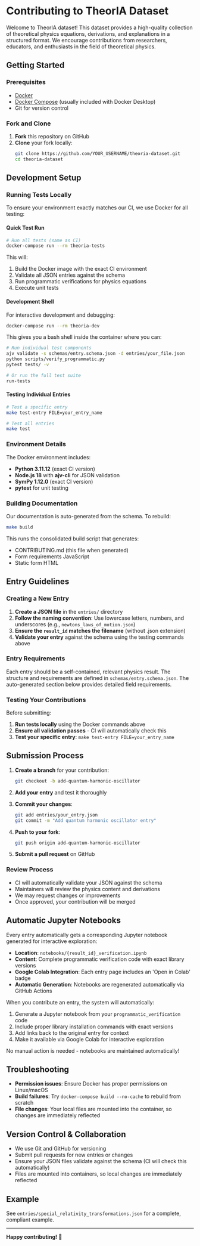 # Contributing to TheorIA Dataset

Welcome to TheorIA dataset! This dataset provides a high-quality collection of theoretical physics equations, derivations, and explanations in a structured format. We encourage contributions from researchers, educators, and enthusiasts in the field of theoretical physics.

## Getting Started

### Prerequisites

- [Docker](https://docs.docker.com/get-docker/)
- [Docker Compose](https://docs.docker.com/compose/install/) (usually included with Docker Desktop)
- Git for version control

### Fork and Clone

1. **Fork** this repository on GitHub
2. **Clone** your fork locally:
   ```bash
   git clone https://github.com/YOUR_USERNAME/theoria-dataset.git
   cd theoria-dataset
   ```

## Development Setup

### Running Tests Locally

To ensure your environment exactly matches our CI, we use Docker for all testing:

#### Quick Test Run
```bash
# Run all tests (same as CI)
docker-compose run --rm theoria-tests
```

This will:
1. Build the Docker image with the exact CI environment
2. Validate all JSON entries against the schema
3. Run programmatic verifications for physics equations
4. Execute unit tests

#### Development Shell
For interactive development and debugging:
```bash
docker-compose run --rm theoria-dev
```

This gives you a bash shell inside the container where you can:
```bash
# Run individual test components
ajv validate -s schemas/entry.schema.json -d entries/your_file.json
python scripts/verify_programmatic.py
pytest tests/ -v

# Or run the full test suite
run-tests
```

#### Testing Individual Entries
```bash
# Test a specific entry
make test-entry FILE=your_entry_name

# Test all entries
make test
```

### Environment Details

The Docker environment includes:
- **Python 3.11.12** (exact CI version)
- **Node.js 18** with **ajv-cli** for JSON validation
- **SymPy 1.12.0** (exact CI version) 
- **pytest** for unit testing

### Building Documentation

Our documentation is auto-generated from the schema. To rebuild:
```bash
make build
```

This runs the consolidated build script that generates:
- CONTRIBUTING.md (this file when generated)
- Form requirements JavaScript
- Static form HTML

## Entry Guidelines

### Creating a New Entry

1. **Create a JSON file** in the `entries/` directory
2. **Follow the naming convention**: Use lowercase letters, numbers, and underscores (e.g., `newtons_laws_of_motion.json`)
3. **Ensure the `result_id` matches the filename** (without .json extension)
4. **Validate your entry** against the schema using the testing commands above

### Entry Requirements

Each entry should be a self-contained, relevant physics result. The structure and requirements are defined in `schemas/entry.schema.json`. The auto-generated section below provides detailed field requirements.

### Testing Your Contributions

Before submitting:
1. **Run tests locally** using the Docker commands above
2. **Ensure all validation passes** - CI will automatically check this
3. **Test your specific entry**: `make test-entry FILE=your_entry_name`

## Submission Process

1. **Create a branch** for your contribution:
   ```bash
   git checkout -b add-quantum-harmonic-oscillator
   ```

2. **Add your entry** and test it thoroughly

3. **Commit your changes**:
   ```bash
   git add entries/your_entry.json
   git commit -m "Add quantum harmonic oscillator entry"
   ```

4. **Push to your fork**:
   ```bash
   git push origin add-quantum-harmonic-oscillator
   ```

5. **Submit a pull request** on GitHub

### Review Process

- CI will automatically validate your JSON against the schema
- Maintainers will review the physics content and derivations
- We may request changes or improvements
- Once approved, your contribution will be merged

## Automatic Jupyter Notebooks

Every entry automatically gets a corresponding Jupyter notebook generated for interactive exploration:

- **Location**: `notebooks/{result_id}_verification.ipynb`
- **Content**: Complete programmatic verification code with exact library versions
- **Google Colab Integration**: Each entry page includes an 'Open in Colab' badge
- **Automatic Generation**: Notebooks are regenerated automatically via GitHub Actions

When you contribute an entry, the system will automatically:
1. Generate a Jupyter notebook from your `programmatic_verification` code
2. Include proper library installation commands with exact versions
3. Add links back to the original entry for context
4. Make it available via Google Colab for interactive exploration

No manual action is needed - notebooks are maintained automatically!

## Troubleshooting

- **Permission issues**: Ensure Docker has proper permissions on Linux/macOS
- **Build failures**: Try `docker-compose build --no-cache` to rebuild from scratch
- **File changes**: Your local files are mounted into the container, so changes are immediately reflected

## Version Control & Collaboration

- We use Git and GitHub for versioning
- Submit pull requests for new entries or changes
- Ensure your JSON files validate against the schema (CI will check this automatically)
- Files are mounted into containers, so local changes are immediately reflected

## Example

See `entries/special_relativity_transformations.json` for a complete, compliant example.

---

**Happy contributing!** 🧬